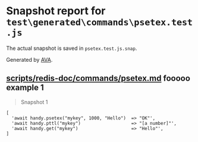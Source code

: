 # Snapshot report for `test\generated\commands\psetex.test.js`

The actual snapshot is saved in `psetex.test.js.snap`.

Generated by [AVA](https://ava.li).

## [scripts/redis-doc/commands/psetex.md](../../../../scripts/redis-doc/commands/psetex.md) fooooo example 1

> Snapshot 1

    [
      'await handy.psetex("mykey", 1000, "Hello")  => "OK"',
      'await handy.pttl("mykey")                   => "[a number]"',
      'await handy.get("mykey")                    => "Hello"',
    ]
